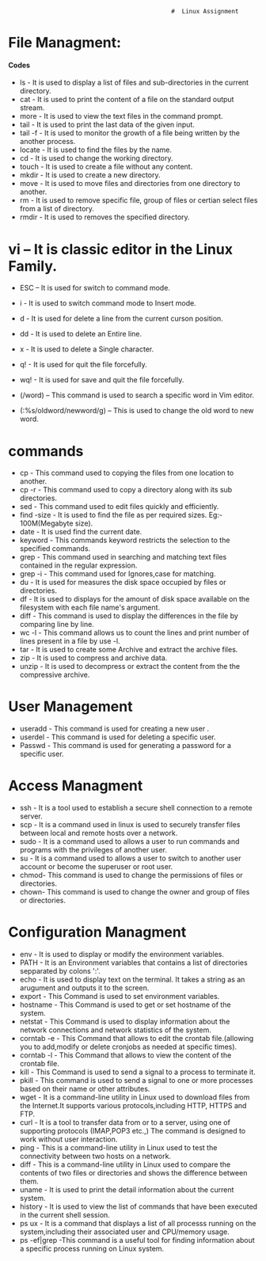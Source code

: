                                                   #  Linux Assignment

# File Managment:



#### Codes

   - ls        -  It is used to display a list of files and sub-directories in the current directory.
   - cat       -  It is used to print the content of a file on the standard output stream.
   - more      -  It is used to view the text files in the command prompt.
   - tail      -  It is used to print the last data of the given input.
   - tail -f   -  It is used to monitor the growth of a file being written by the another process.
   - locate    -  It is used to find the files by the name.
   - cd        -  It is used to change the working directory.
   - touch     -  It is used to create a file without any content.
   - mkdir     -  It is used to create a new directory.
   - move      -  It is used to move files and directories from one directory to another.
   - rm        -  It is used to remove specific file, group of files or certian select files from a list of directory.
   - rmdir     - It is used to removes the specified directory.


#  vi      – It is classic editor in the Linux Family.
   -  ESC  – It is used for switch to command mode.
   -  i    - It is used to switch command mode to Insert mode.
   -  d    - It is used for delete a line from the current curson position.
   -  dd   - It is used to delete an Entire line.
   -  x    - It is used to delete a Single character.   
   -  q!   - It is used for quit the file forcefully.
   -  wq!  - It is used for save and quit the file forcefully.

   - (/word)  – This command is used to search a specific word in Vim editor.
   - (:%s/oldword/newword/g) – This is used to change the old word to new word.


# commands
   - cp      - This command used to copying the files from one location to another.
   - cp -r  - This command used to copy a directory along with its sub directories.
   - sed    - This command used to edit files quickly and efficiently.
   - find -size - It is used to find the file as per required sizes. Eg:- 100M(Megabyte size).
   - date   -  It is used find the current date.
   - keyword - This commands keyword restricts the selection to the specified commands.
   - grep - This command used in searching and matching text files contained in the regular expression.
   - grep -i - This command used for Ignores,case for matching.
   - du   -  It is used for measures the disk space occupied by files or directories.
   - df   - It is used to displays for the amount of disk space available on the filesystem with each file name's argument.
   - diff - This command is used to display the differences in the file by comparing line by line. 
   - wc -l - This command allows us to count the lines and print number of lines present in a file by use -l.
   - tar  - It is used to create some Archive and extract the archive files.
   - zip -  It is used to  compress and archive data.
   - unzip - It is used to decompress or extract the content from the the compressive archive.


# User Management
   - useradd - This command is used for creating a new user .
   - userdel - This command is used for deleting a specific user.
   - Passwd  - This command is used for generating a password for a specific user.

# Access Managment
  - ssh  - It is a tool used to establish a secure shell connection to a remote server.
  - scp  - It is a command used in linux is used to securely transfer files between local and remote hosts over a network.
  - sudo - It is a command used to allows a user to run commands and programs with the privileges of another user.
  - su   - It is a command used to allows a user to switch to another user account or become the superuser or root user.
  - chmod- This command is used to change the permissions of files or directories.
  - chown- This command is used to change the owner and group of files or directories.

# Configuration Managment
  - env        - It is used to display or modify the environment variables. 
  - PATH       - It is an Environment variables that contains a list of directories sepparated by colons ':'.
  - echo       - It is used to display text on the terminal. It takes a string as an arugument and outputs it to the screen.
  - export     - This Command is used to set environment variables.
  - hostname   - This Command is used to get or set hostname of the system. 
  - netstat    - This Command is used to display information about the network connections and network statistics of the system.
  - corntab -e - This Command that allows to edit the crontab file.(allowing you to add,modify or delete cronjobs as needed at specific                        times).
  - corntab -l - This Command that allows to view the content of the crontab file.
  - kill       - This Command is used to send a signal to a process to terminate it.
  - pkill      - This command is used to send a signal to one or more processes based on their name or other attributes.
  - wget       - It is a command-line utility in Linux used to download files from the Internet.It supports various protocols,including HTTP,                  HTTPS and FTP.
  - curl       - It is a tool to transfer data from or to a server, using one of supporting protocols (IMAP,POP3 etc.,) The command is                         designed to work without user interaction. 
  - ping       - This is a command-line utility in Linux used to test the connectivity between two hosts on a network.
  - diff       - This is a command-line utility in Linux used to compare the contents of two files or directories and shows the difference                     between them. 
  - uname      - It is used to print the detail information about the current system.
  - history    - It is used to view the list of commands that have been executed in the current shell session.
  - ps ux      - It is a command that displays a list of all processs running on the system,including their associated user and CPU/memory                     usage.
  - ps -ef|grep<pid>     -This command is a useful tool for finding information about a specific process running on Linux system.
  




